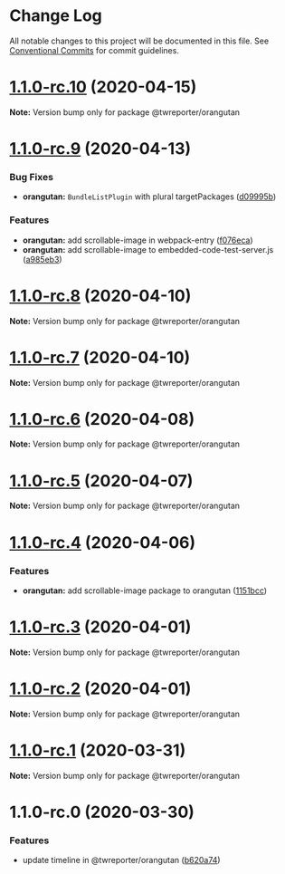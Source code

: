 # Change Log

All notable changes to this project will be documented in this file.
See [Conventional Commits](https://conventionalcommits.org) for commit guidelines.

# [1.1.0-rc.10](https://github.com/twreporter/orangutan/compare/@twreporter/orangutan@1.1.0-rc.9...@twreporter/orangutan@1.1.0-rc.10) (2020-04-15)

**Note:** Version bump only for package @twreporter/orangutan





# [1.1.0-rc.9](https://github.com/twreporter/orangutan/compare/@twreporter/orangutan@1.1.0-rc.8...@twreporter/orangutan@1.1.0-rc.9) (2020-04-13)


### Bug Fixes

* **orangutan:** `BundleListPlugin` with plural targetPackages ([d09995b](https://github.com/twreporter/orangutan/commit/d09995bada11c04d8a2060e120f210f723e33321))


### Features

* **orangutan:** add scrollable-image in webpack-entry ([f076eca](https://github.com/twreporter/orangutan/commit/f076eca8c4cebe1104e2866bbb9a4ced4f1f5d9b))
* **orangutan:** add scrollable-image to embedded-code-test-server.js ([a985eb3](https://github.com/twreporter/orangutan/commit/a985eb33756a7bf801ab3f54be123ac3fa8a94d2))





# [1.1.0-rc.8](https://github.com/twreporter/orangutan/compare/@twreporter/orangutan@1.1.0-rc.7...@twreporter/orangutan@1.1.0-rc.8) (2020-04-10)

**Note:** Version bump only for package @twreporter/orangutan





# [1.1.0-rc.7](https://github.com/twreporter/orangutan/compare/@twreporter/orangutan@1.1.0-rc.6...@twreporter/orangutan@1.1.0-rc.7) (2020-04-10)

**Note:** Version bump only for package @twreporter/orangutan





# [1.1.0-rc.6](https://github.com/twreporter/orangutan/compare/@twreporter/orangutan@1.1.0-rc.5...@twreporter/orangutan@1.1.0-rc.6) (2020-04-08)

**Note:** Version bump only for package @twreporter/orangutan





# [1.1.0-rc.5](https://github.com/twreporter/orangutan/compare/@twreporter/orangutan@1.1.0-rc.4...@twreporter/orangutan@1.1.0-rc.5) (2020-04-07)

**Note:** Version bump only for package @twreporter/orangutan





# [1.1.0-rc.4](https://github.com/twreporter/orangutan/compare/@twreporter/orangutan@1.1.0-rc.3...@twreporter/orangutan@1.1.0-rc.4) (2020-04-06)


### Features

* **orangutan:** add scrollable-image package to orangutan ([1151bcc](https://github.com/twreporter/orangutan/commit/1151bccdb7151db809feba39e1c703cb2d19770c))





# [1.1.0-rc.3](https://github.com/twreporter/orangutan/compare/@twreporter/orangutan@1.1.0-rc.2...@twreporter/orangutan@1.1.0-rc.3) (2020-04-01)

**Note:** Version bump only for package @twreporter/orangutan





# [1.1.0-rc.2](https://github.com/twreporter/orangutan/compare/@twreporter/orangutan@1.1.0-rc.1...@twreporter/orangutan@1.1.0-rc.2) (2020-04-01)

**Note:** Version bump only for package @twreporter/orangutan





# [1.1.0-rc.1](https://github.com/twreporter/orangutan/compare/@twreporter/orangutan@1.1.0-rc.0...@twreporter/orangutan@1.1.0-rc.1) (2020-03-31)

**Note:** Version bump only for package @twreporter/orangutan





# 1.1.0-rc.0 (2020-03-30)


### Features

* update timeline in @twreporter/orangutan ([b620a74](https://github.com/twreporter/orangutan/commit/b620a74792c17b3fe4b0f28fb6b9f02a1ec0739a))
